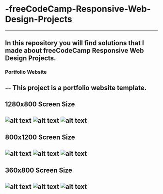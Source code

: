 # -freeCodeCamp-Responsive-Web-Design-Projects
---
In this repository you will find solutions that I made about freeCodeCamp Responsive Web Design Projects.
---
### Portfolio Website
--
This project is a portfolio website template.
--
## 1280x800 Screen Size
![alt text](https://github.com/thenesern/-freeCodeCamp-Responsive-Web-Design-Projects/blob/main/Images/Portfolio%20Page/1280x800/1280x800%20-%201.png?raw=true)
![alt text](https://github.com/thenesern/-freeCodeCamp-Responsive-Web-Design-Projects/blob/main/Images/Portfolio%20Page/1280x800/1280x800%20-%202.png?raw=true)
![alt text](https://github.com/thenesern/-freeCodeCamp-Responsive-Web-Design-Projects/blob/main/Images/Portfolio%20Page/1280x800/1280x800%20-%203.png?raw=true)
---
## 800x1200 Screen Size
![alt text](https://github.com/thenesern/-freeCodeCamp-Responsive-Web-Design-Projects/blob/main/Images/Portfolio%20Page/800x1280/800x1200%20-%201.png?raw=true)
![alt text](https://github.com/thenesern/-freeCodeCamp-Responsive-Web-Design-Projects/blob/main/Images/Portfolio%20Page/800x1280/800x1200%20-%202.png?raw=true)
![alt text](https://github.com/thenesern/-freeCodeCamp-Responsive-Web-Design-Projects/blob/main/Images/Portfolio%20Page/800x1280/800x1200%20-%203.png?raw=true)
---
## 360x800 Screen Size
![alt text](https://github.com/thenesern/-freeCodeCamp-Responsive-Web-Design-Projects/blob/main/Images/Portfolio%20Page/360x800/360x800%20-%201.png?raw=true)
![alt text](https://github.com/thenesern/-freeCodeCamp-Responsive-Web-Design-Projects/blob/main/Images/Portfolio%20Page/360x800/360x800%20-%202.png?raw=true)
![alt text](https://github.com/thenesern/-freeCodeCamp-Responsive-Web-Design-Projects/blob/main/Images/Portfolio%20Page/360x800/360x800%20-%203.png?raw=true)
---
